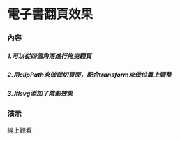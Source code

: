 # 電子書翻頁效果
### 內容
##### 1.可以從四個角落進行拖曳翻頁
##### 2.用clipPath來做裁切頁面，配合transform來做位置上調整
##### 3.用svg添加了陰影效果
### 演示
[線上觀看](https://virtools.github.io/pageTurning/)

